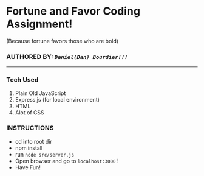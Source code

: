 # Fortune and Favor Coding Assignment!
  (Because fortune favors those who are bold) 

  ### AUTHORED BY: *`Daniel(Dan) Bourdier!!!`*

----

### Tech Used
1. Plain Old JavaScript
2. Express.js (for local environment)
3. HTML
4. Alot of CSS

### INSTRUCTIONS
* cd into root dir
* npm install
* run ` node src/server.js `
* Open browser and go to `localhost:3000` !
* Have Fun!